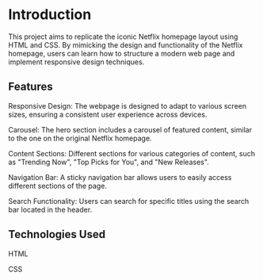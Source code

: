 # Introduction
This project aims to replicate the iconic Netflix homepage layout using HTML and CSS. By mimicking the design and functionality of the Netflix homepage, users can learn how to structure a modern web page and implement responsive design techniques.

## Features
Responsive Design: The webpage is designed to adapt to various screen sizes, ensuring a consistent user experience across devices.

Carousel: The hero section includes a carousel of featured content, similar to the one on the original Netflix homepage.

Content Sections: Different sections for various categories of content, such as "Trending Now", "Top Picks for You", and "New Releases".

Navigation Bar: A sticky navigation bar allows users to easily access different sections of the page.

Search Functionality: Users can search for specific titles using the search bar located in the header.
## Technologies Used
HTML

CSS
